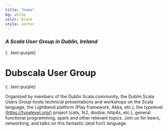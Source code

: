 ```yaml
---
title: "home"
bg: white
color: black
style: center
---
```


### *A Scala User Group in Dublin, Ireland*
{: .text-purple}

<span class="fa-stack subtlecircle" style="font-size:100px; background:rgba(255,166,0,0.1)">
  <i class="fa fa-circle fa-stack-2x text-white"></i>
  <i class="fa users fa-stack-1x text-orange"></i>
</span>

# Dubscala User Group
{: .text-purple}


Organized by members of the Dublin Scala community, the Dublin Scala Users Group hosts technical presentations and workshops on the Scala language, the Lightbend platform (Play framework, Akka, etc.), the typelevel (https://typelevel.org/) project (cats, fs2, doobie, http4s, etc.), general functional programming, spark and other relevant topics. Join us for beers, networking, and talks on this fantastic (and fun!) language.